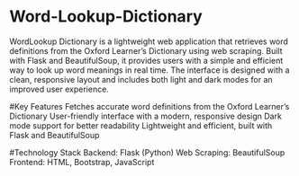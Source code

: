 # Word-Lookup-Dictionary
WordLookup Dictionary is a lightweight web application that retrieves word definitions from the Oxford Learner’s Dictionary using web scraping. Built with Flask and BeautifulSoup, it provides users with a simple and efficient way to look up word meanings in real time. The interface is designed with a clean, responsive layout and includes both light and dark modes for an improved user experience.

#Key Features
Fetches accurate word definitions from the Oxford Learner’s Dictionary
User-friendly interface with a modern, responsive design
Dark mode support for better readability
Lightweight and efficient, built with Flask and BeautifulSoup

#Technology Stack
Backend: Flask (Python)
Web Scraping: BeautifulSoup
Frontend: HTML, Bootstrap, JavaScript
